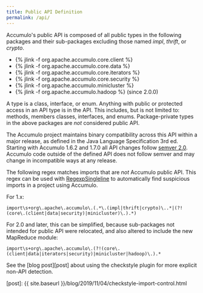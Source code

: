 ```yaml
---
title: Public API Definition
permalink: /api/
---
```


Accumulo's public API is composed of all public types in the following
packages and their sub-packages excluding those named *impl*, *thrift*, or
*crypto*.

 * {% jlink -f org.apache.accumulo.core.client %}
 * {% jlink -f org.apache.accumulo.core.data %}
 * {% jlink -f org.apache.accumulo.core.iterators %}
 * {% jlink -f org.apache.accumulo.core.security %}
 * {% jlink -f org.apache.accumulo.minicluster %}
 * {% jlink -f org.apache.accumulo.hadoop %} (since 2.0.0)

A type is a class, interface, or enum. Anything with public or protected
access in an API type is in the API. This includes, but is not limited to:
methods, members classes, interfaces, and enums. Package-private types in the
above packages are *not* considered public API.

The Accumulo project maintains binary compatibility across this API within a
major release, as defined in the Java Language Specification 3rd ed. Starting
with Accumulo 1.6.2 and 1.7.0 all API changes follow [semver 2.0][semver].
Accumulo code outside of the defined API does not follow semver and may change
in incompatible ways at any release.

The following regex matches imports that are *not* Accumulo public API. This
regex can be used with [RegexpSingleline] to automatically find suspicious
imports in a project using Accumulo.

For 1.x:

```regex
import\s+org\.apache\.accumulo\.(.*\.(impl|thrift|crypto)\..*|(?!(core\.(client|data|security)|minicluster)\.).*)
```

For 2.0 and later, this can be simplified, because sub-packages not intended
for public API were relocated, and also altered to include the new MapReduce module:

```regex
import\s+org\.apache\.accumulo\.(?!(core\.(client|data|iterators|security)|minicluster|hadoop)\.).*
```

See the [blog post][post] about using the checkstyle plugin for more explicit non-API detection.

[semver]: https://semver.org/spec/v2.0.0
[RegexpSingleline]: https://checkstyle.sourceforge.io/config_regexp.html
[post]: {{ site.baseurl }}/blog/2019/11/04/checkstyle-import-control.html
